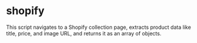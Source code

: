 # shopify
This script navigates to a Shopify collection page, extracts product data like title, price, and image URL, and returns it as an array of objects.
